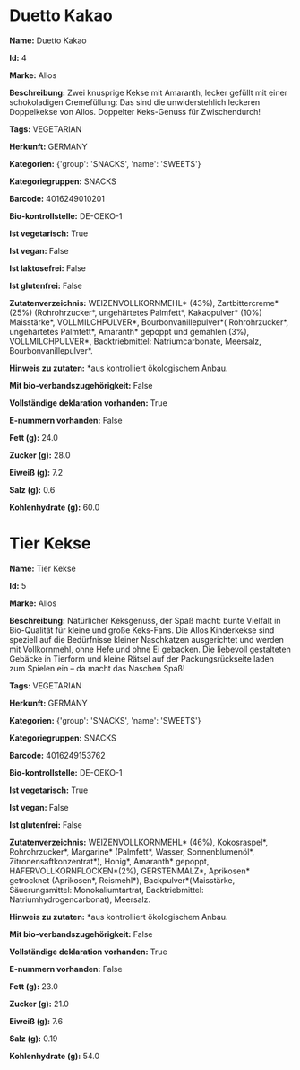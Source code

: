 # Duetto Kakao

**Name:** Duetto Kakao

**Id:** 4

**Marke:** Allos

**Beschreibung:** Zwei knusprige Kekse mit Amaranth, lecker gefüllt mit einer schokoladigen Cremefüllung:
Das sind die unwiderstehlich leckeren Doppelkekse von Allos. Doppelter Keks-Genuss für Zwischendurch!

**Tags:** VEGETARIAN

**Herkunft:** GERMANY

**Kategorien:** {'group': 'SNACKS', 'name': 'SWEETS'}

**Kategoriegruppen:** SNACKS

**Barcode:** 4016249010201

**Bio-kontrollstelle:** DE-OEKO-1

**Ist vegetarisch:** True

**Ist vegan:** False

**Ist laktosefrei:** False

**Ist glutenfrei:** False

**Zutatenverzeichnis:** WEIZENVOLLKORNMEHL* (43%), Zartbittercreme* (25%) (Rohrohrzucker*, ungehärtetes Palmfett*,  Kakaopulver* (10%) Maisstärke*, VOLLMILCHPULVER*, Bourbonvanillepulver*( Rohrohrzucker*, ungehärtetes Palmfett*, Amaranth* gepoppt und gemahlen (3%), VOLLMILCHPULVER*, Backtriebmittel: Natriumcarbonate, Meersalz, Bourbonvanillepulver*.

**Hinweis zu zutaten:** *aus kontrolliert ökologischem Anbau.

**Mit bio-verbandszugehörigkeit:** False

**Vollständige deklaration vorhanden:** True

**E-nummern vorhanden:** False

**Fett (g):** 24.0

**Zucker (g):** 28.0

**Eiweiß (g):** 7.2

**Salz (g):** 0.6

**Kohlenhydrate (g):** 60.0


# Tier Kekse

**Name:** Tier Kekse

**Id:** 5

**Marke:** Allos

**Beschreibung:** Natürlicher Keksgenuss, der Spaß macht: bunte Vielfalt in Bio-Qualität für kleine und große Keks-Fans. Die Allos Kinderkekse sind speziell auf die Bedürfnisse kleiner Naschkatzen ausgerichtet und werden mit Vollkornmehl, ohne Hefe und ohne Ei gebacken. Die liebevoll gestalteten Gebäcke in Tierform und kleine Rätsel auf der Packungsrückseite laden zum Spielen ein – da macht das Naschen Spaß!

**Tags:** VEGETARIAN

**Herkunft:** GERMANY

**Kategorien:** {'group': 'SNACKS', 'name': 'SWEETS'}

**Kategoriegruppen:** SNACKS

**Barcode:** 4016249153762

**Bio-kontrollstelle:** DE-OEKO-1

**Ist vegetarisch:** True

**Ist vegan:** False

**Ist glutenfrei:** False

**Zutatenverzeichnis:** WEIZENVOLLKORNMEHL* (46%), Kokosraspel*, Rohrohrzucker*, Margarine* (Palmfett*, Wasser, Sonnenblumenöl*, Zitronensaftkonzentrat*), Honig*, Amaranth* gepoppt, HAFERVOLLKORNFLOCKEN*(2%), GERSTENMALZ*, Aprikosen* getrocknet (Aprikosen*, Reismehl*), Backpulver*(Maisstärke, Säuerungsmittel: Monokaliumtartrat, Backtriebmittel: Natriumhydrogencarbonat), Meersalz.

**Hinweis zu zutaten:** *aus kontrolliert ökologischem Anbau.

**Mit bio-verbandszugehörigkeit:** False

**Vollständige deklaration vorhanden:** True

**E-nummern vorhanden:** False

**Fett (g):** 23.0

**Zucker (g):** 21.0

**Eiweiß (g):** 7.6

**Salz (g):** 0.19

**Kohlenhydrate (g):** 54.0

